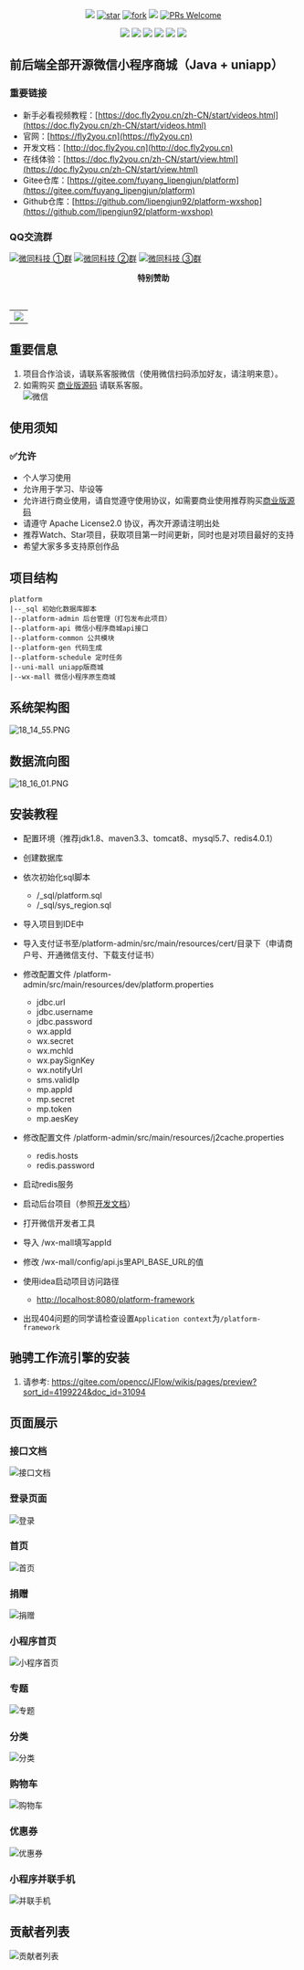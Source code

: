 <p align="center">
 <a target="_blank" href="https://gitee.com/fuyang_lipengjun/platform/blob/master/LICENSE"><img src="https://img.shields.io/github/license/lipengjun92/platform-wxshop"/></a>
 <a href='https://gitee.com/fuyang_lipengjun/platform/stargazers'><img src='https://gitee.com/fuyang_lipengjun/platform/badge/star.svg?theme=gvp' alt='star'/></a>
 <a href='https://gitee.com/fuyang_lipengjun/platform/members'><img src='https://gitee.com/fuyang_lipengjun/platform/badge/fork.svg?theme=gvp' alt='fork'/></a>
 <a target="_blank" href="https://gitee.com/fuyang_lipengjun/platform/contributors?ref=master"><img src="https://img.shields.io/badge/dynamic/json?url=https%3A%2F%2Fgitee.com%2Ffuyang_lipengjun%2Fplatform%2Fcontributors_count%3Fref%3Dmaster&query=contributors_count&label=Contributors&color=green"/></a>
 <a target="_blank" href="http://makeapullrequest.com"><img src="https://img.shields.io/badge/PRs-welcome-brightgreen.svg?style=flat-square" alt="PRs Welcome" title="PRs Welcome"></a>
</p>
<p align="center">
 <img src="https://img.shields.io/github/languages/count/lipengjun92/platform-wxshop?color=red"/>
 <img src="https://img.shields.io/badge/Java-11-blue.svg"/>
 <img src="https://img.shields.io/badge/SpringMVC-4.3.30.RELEASE-blue.svg"/>
 <img src="https://img.shields.io/badge/MyBatisPlus-3.5.3-blue.svg"/>
 <img src="https://img.shields.io/badge/weixin%20java-4.5.0-blue.svg"/>
 <img src="https://img.shields.io/badge/MySQL-8.0-blue.svg"/>
</p>

## 前后端全部开源微信小程序商城（Java + uniapp）

### 重要链接
- 新手必看视频教程：[https://doc.fly2you.cn/zh-CN/start/videos.html](https://doc.fly2you.cn/zh-CN/start/videos.html)
- 官网：[https://fly2you.cn](https://fly2you.cn)
- 开发文档：[http://doc.fly2you.cn](http://doc.fly2you.cn)
- 在线体验：[https://doc.fly2you.cn/zh-CN/start/view.html](https://doc.fly2you.cn/zh-CN/start/view.html)
- Gitee仓库：[https://gitee.com/fuyang_lipengjun/platform](https://gitee.com/fuyang_lipengjun/platform)
- Github仓库：[https://github.com/lipengjun92/platform-wxshop](https://github.com/lipengjun92/platform-wxshop)

### QQ交流群
<a target="_blank" href="https://qm.qq.com/cgi-bin/qm/qr?k=NI1TX8jkEeRITDnYv-oZ-9onMwNN9MNs&jump_from=webapi&authKey=a/L8SQ0vmI4X9Vomv7JK8Z3t94OxROqmNUW8gUGsldCHpcbd7db26DVB410gNhZv"><img border="0" src="https://img.shields.io/badge/点击加入-66502035-green.svg" alt="微同科技 ①群" title="微同科技 ①群"></a>
<a target="_blank" href="https://qm.qq.com/cgi-bin/qm/qr?k=qB5gb43KlRIN-5dsIstw-gljfwD-LxDt&jump_from=webapi&authKey=Ua6s5QIIHy9Gf7Df/h1w93wBqaJax3hBPzUmREwDU31H7TMWO5pAh2ua9Bw9z231"><img border="0" src="https://img.shields.io/badge/点击加入-870579539-green.svg" alt="微同科技 ②群" title="微同科技 ②群"></a>
<a target="_blank" href="https://qm.qq.com/cgi-bin/qm/qr?k=21agOH-MqJLZ5YqxNb-sBcPCB5PTl7XH&jump_from=webapi&authKey=hV6jd0tppJqvTWE/iSEHwLJg5EsTaz/aY/1bj8gWg4giQ4JdDEzYiK12F+u1TnuZ"><img border="0" src="https://img.shields.io/badge/点击加入-151602347-green.svg" alt="微同科技 ③群" title="微同科技 ③群"></a>

<p align="center">
  <b>特别赞助</b>
</p>
<br/>
<table align="center" cellspacing="0" cellpadding="0">
  <tbody>
    <tr>
      <td align="center" valign="middle" colspan="3">
	      <a href="http://www.ccflow.org/?from=fuyang_lipengjun" target="_blank">
					<img src="https://platform-wxmall-1251990035.cos.ap-shanghai.myqcloud.com/ccflow.png">
				</a>
      </td>
    </tr>
  </tbody>
</table>

## 重要信息
1. 项目合作洽谈，请联系客服微信（使用微信扫码添加好友，请注明来意）。
2. 如需购买 [商业版源码](https://fly2you.cn/ma.html) 请联系客服。<br>
![](https://platform-wxmall.oss-cn-beijing.aliyuncs.com/image/2023_09_20/11_33_59.png "微信")

## 使用须知
### ✅允许
- 个人学习使用
- 允许用于学习、毕设等
- 允许进行商业使用，请自觉遵守使用协议，如需要商业使用推荐购买[商业版源码](https://fly2you.cn/ma.html)
- 请遵守 Apache License2.0 协议，再次开源请注明出处
- 推荐Watch、Star项目，获取项目第一时间更新，同时也是对项目最好的支持
- 希望大家多多支持原创作品

## 项目结构
~~~
platform
|--_sql 初始化数据库脚本
|--platform-admin 后台管理（打包发布此项目）
|--platform-api 微信小程序商城api接口
|--platform-common 公共模块
|--platform-gen 代码生成
|--platform-schedule 定时任务
|--uni-mall uniapp版商城
|--wx-mall 微信小程序原生商城
~~~

## 系统架构图
![18_14_55.PNG](https://platform-wxmall.oss-cn-beijing.aliyuncs.com/image/2023_10_19/18_14_55.png)

## 数据流向图
![18_16_01.PNG](https://platform-wxmall.oss-cn-beijing.aliyuncs.com/image/2023_10_19/18_16_01.png)

## 安装教程

* 配置环境（推荐jdk1.8、maven3.3、tomcat8、mysql5.7、redis4.0.1）
* 创建数据库
* 依次初始化sql脚本 
    * /_sql/platform.sql
    * /_sql/sys_region.sql

* 导入项目到IDE中
* 导入支付证书至/platform-admin/src/main/resources/cert/目录下（申请商户号、开通微信支付、下载支付证书）
* 修改配置文件 /platform-admin/src/main/resources/dev/platform.properties
    * jdbc.url
    * jdbc.username
    * jdbc.password
    * wx.appId
    * wx.secret
    * wx.mchId
    * wx.paySignKey
    * wx.notifyUrl
    * sms.validIp
    * mp.appId
    * mp.secret
    * mp.token
    * mp.aesKey
* 修改配置文件 /platform-admin/src/main/resources/j2cache.properties
    * redis.hosts
    * redis.password
* 启动redis服务
* 启动后台项目（参照<a href="https://doc.fly2you.cn/zh-CN/start/02.html#%E6%9C%AC%E5%9C%B0%E9%83%A8%E7%BD%B2">开发文档</a>）
* 打开微信开发者工具
* 导入 /wx-mall填写appId
* 修改 /wx-mall/config/api.js里API_BASE_URL的值
* 使用idea启动项目访问路径
    * [http://localhost:8080/platform-framework](http://localhost:8080/platform-framework)
* 出现404问题的同学请检查设置`Application context`为`/platform-framework`

## 驰骋工作流引擎的安装
   1. 请参考: https://gitee.com/opencc/JFlow/wikis/pages/preview?sort_id=4199224&doc_id=31094
   
## 页面展示
### 接口文档
![](https://platform-wxmall.oss-cn-beijing.aliyuncs.com/image/2023_09_20/15_06_39.png "接口文档")
### 登录页面
![](https://platform-wxmall.oss-cn-beijing.aliyuncs.com/upload/20180708/login.png "登录")
### 首页
![](https://platform-wxmall.oss-cn-beijing.aliyuncs.com/upload/20180708/index.png "首页")
### 捐赠
![](https://platform-wxmall.oss-cn-beijing.aliyuncs.com/upload/20180727/4.png "捐赠")
### 小程序首页
![](https://platform-wxmall.oss-cn-beijing.aliyuncs.com/upload/20180727/5.png "小程序首页")
### 专题
![](https://platform-wxmall.oss-cn-beijing.aliyuncs.com/upload/20180727/6.png "专题")
### 分类
![](https://platform-wxmall.oss-cn-beijing.aliyuncs.com/upload/20180727/7.png "分类")
### 购物车
![](https://platform-wxmall.oss-cn-beijing.aliyuncs.com/upload/20180727/8.png "购物车")
### 优惠券
![](https://platform-wxmall.oss-cn-beijing.aliyuncs.com/upload/20180727/10.png "优惠券")
### 小程序并联手机
![](https://platform-wxmall.oss-cn-beijing.aliyuncs.com/upload/20180727/11.png "并联手机")

## 贡献者列表
![](https://platform-wxmall.oss-cn-beijing.aliyuncs.com/image/2023_09_20/12_11_57.png "贡献者列表")

